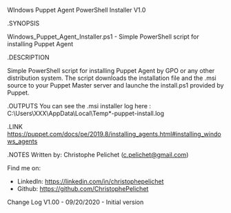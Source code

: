 WIndows Puppet Agent PowerShell Installer V1.0                                                                                                                                                                


.SYNOPSIS

Windows_Puppet_Agent_Installer.ps1 - Simple PowerShell script for installing Puppet Agent

.DESCRIPTION

Simple PowerShell script for installing Puppet Agent by GPO or any other distribution system. 
The script downloads the installation file and the .msi source to your Puppet Master server and launche the install.ps1 provided by Puppet.

.OUTPUTS
You can see the .msi installer log here : C:\Users\XXX\AppData\Local\Temp\*-puppet-install.log

.LINK
https://puppet.com/docs/pe/2019.8/installing_agents.html#installing_windows_agents


.NOTES
Written by: Christophe Pelichet (c.pelichet@gmail.com)
 
Find me on: 
 
* LinkedIn:     https://linkedin.com/in/christophepelichet
* Github:       https://github.com/ChristophePelichet
 
Change Log 
V1.00 - 09/20/2020 - Initial version 

